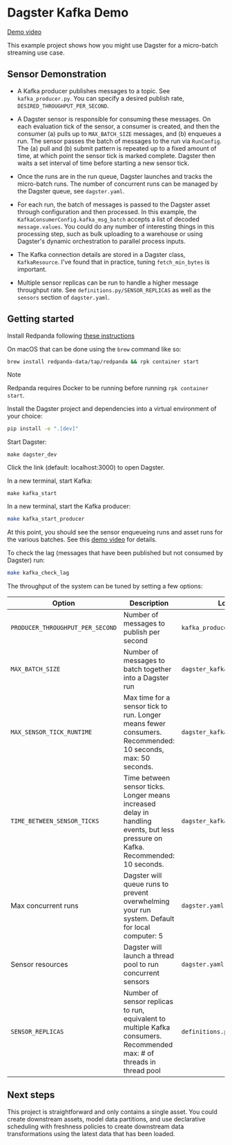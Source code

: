 # Dagster Kafka Demo

[Demo video](https://www.loom.com/share/2ede5d6feaf2442cafb83d919ca8b583?sid=7dfc7763-8b78-443a-8bc5-8f0c507f2e2e)

This example project shows how you might use Dagster for a micro-batch streaming use case.

## Sensor Demonstration

- A Kafka producer publishes messages to a topic. See `kafka_producer.py`. You can specify a desired publish rate, `DESIRED_THROUGHPUT_PER_SECOND`.

- A Dagster sensor is responsible for consuming these messages. On each evaluation tick of the sensor, a consumer is created, and then the consumer (a) pulls up to `MAX_BATCH_SIZE` messages, and (b) enqueues a run. The sensor passes the batch of messages to the run via `RunConfig`. The (a) pull and (b) submit pattern is repeated up to a fixed amount of time, at which point the sensor tick is marked complete. Dagster then waits a set interval of time before starting a new sensor tick.

- Once the runs are in the run queue, Dagster launches and tracks the micro-batch runs. The number of concurrent runs can be managed by the Dagster queue, see `dagster.yaml`.

- For each run, the batch of messages is passed to the Dagster asset through configuration and then processed. In this example, the `KafkaConsumerConfig.kafka_msg_batch` accepts a list of decoded `message.values`. You could do any number of interesting things in this processing step, such as bulk uploading to a warehouse or using Dagster's dynamic orchestration to parallel process inputs.

- The Kafka connection details are stored in a Dagster class, `KafkaResource`. I've found that in practice, tuning `fetch_min_bytes` is important.

- Multiple sensor replicas can be run to handle a higher message throughput rate. See `definitions.py/SENSOR_REPLICAS` as well as the `sensors` section of `dagster.yaml`.

## Getting started

Install Redpanda following [these instructions](https://github.com/redpanda-data/redpanda/?tab=readme-ov-file#prebuilt-packages)

On macOS that can be done using the `brew` command like so:

```bash
brew install redpanda-data/tap/redpanda && rpk container start
```

> [!NOTE]
> Redpanda requires Docker to be running before running `rpk container start`.

Install the Dagster project and dependencies into a virtual environment of your choice:

```bash
pip install -e ".[dev]"
```

Start Dagster:

```
make dagster_dev
```

Click the link (default: localhost:3000) to open Dagster.

In a new terminal, start Kafka:

```
make kafka_start
```

In a new terminal, start the Kafka producer:

```bash
make kafka_start_producer
```

At this point, you should see the sensor enqueueing runs and asset runs for the various batches. See this [demo video](https://www.loom.com/share/2ede5d6feaf2442cafb83d919ca8b583?sid=7dfc7763-8b78-443a-8bc5-8f0c507f2e2e) for details.

To check the lag (messages that have been published but not consumed by Dagster) run:

```bash
make kafka_check_lag
```

The throughput of the system can be tuned by setting a few options:

| Option                          | Description                                                                                                                      | Location                        |
|---------------------------------|----------------------------------------------------------------------------------------------------------------------------------|---------------------------------|
| `PRODUCER_THROUGHPUT_PER_SECOND` | Number of messages to publish per second                                                                                         | `kafka_producer.py`             |
| `MAX_BATCH_SIZE`                | Number of messages to batch together into a Dagster run                                                                          | `dagster_kafka_demo/sensors.py` |
| `MAX_SENSOR_TICK_RUNTIME`       | Max time for a sensor tick to run. Longer means fewer consumers. Recommended: 10 seconds, max: 50 seconds.                       | `dagster_kafka_demo/sensors.py` |
| `TIME_BETWEEN_SENSOR_TICKS`     | Time between sensor ticks. Longer means increased delay in handling events, but less pressure on Kafka. Recommended: 10 seconds. | `dagster_kafka_demo/sensors.py` |
| Max concurrent runs             | Dagster will queue runs to prevent overwhelming your run system. Default for local computer: 5                                   | `dagster.yaml`                  |
| Sensor resources                | Dagster will launch a thread pool to run concurrent sensors                                                                      | `dagster.yaml`                  |
| `SENSOR_REPLICAS`               | Number of sensor replicas to run, equivalent to multiple Kafka consumers. Recommended max: # of threads in thread pool           | `definitions.py`                |

## Next steps

This project is straightforward and only contains a single asset. You could create downstream assets, model data partitions, and use declarative scheduling with freshness policies to create downstream data transformations using the latest data that has been loaded.
